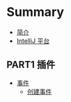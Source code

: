 # Summary

* [简介](README.md)
* [IntelliJ 平台](intellij_platform.md)

## PART1 插件

* [事件](事件/event.md)
  * [创建事件](事件/new_event.md)